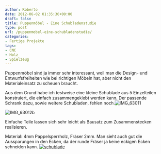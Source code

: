 ```yaml
---
author: Roberto
date: 2012-06-02 01:35:36+00:00
draft: false
title: Puppenmöbel - Eine Schubladenstudie
type: post
url: /puppenmobel-eine-schubladenstudie/
categories:
- Fertige Projekte
tags:
- CNC
- Holz
- Spielzeug
---
```


Puppenmöbel sind ja immer sehr interessant, weil man die Design- und Entwurfsfreiheiten wie bei richtigen Möbeln hat, aber nicht den Materialeinsatz zu scheuen braucht.

Aus dem Grund habe ich testweise eine kleine Schublade aus 5 Einzelteilen konstruiert, die einfach zusammengeklebt werden kann.
Der passende Schrank dazu, sowie weitere Schubladen, fehlen noch.![IMG_63011](https://eigenbaukombinat.de/wp-content/uploads/2013/02/IMG_63011-300x225.jpg)


![IMG_63012b](https://eigenbaukombinat.de/wp-content/uploads/2013/02/IMG_63012b-300x225.jpg)

Einfache Teile lassen sich sehr leicht als Bausatz zum Zusammenstecken realisieren.

Material: 4mm Pappelsperrholz, Fräser 2mm. Man sieht auch gut die Aussparungen in den Ecken, da der runde Fräser ja keine eckigen Ecken schneiden kann.
[![schublade](https://eigenbaukombinat.de/wp-content/uploads/2013/02/schublade-300x274.png)
](https://eigenbaukombinat.de/wp-content/uploads/2013/02/schublade.png)
